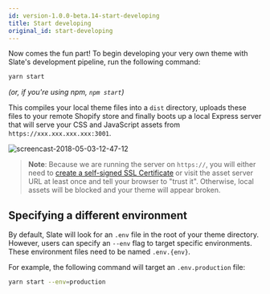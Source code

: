 ```yaml
---
id: version-1.0.0-beta.14-start-developing
title: Start developing
original_id: start-developing
---
```


Now comes the fun part! To begin developing your very own theme with Slate's development pipeline, run the following command:

```bash
yarn start
```

_(or, if you're using npm, `npm start`)_

This compiles your local theme files into a `dist` directory, uploads these files to your remote Shopify store and finally boots up a local Express server that will serve your CSS and JavaScript assets from `https://xxx.xxx.xxx.xxx:3001`.

![screencast-2018-05-03-12-47-12](https://user-images.githubusercontent.com/991693/39592192-0e30b2ca-4ed4-11e8-9950-aae54248351c.gif)

> **Note**: Because we are running the server on `https://`, you will either need to [create a self-signed SSL Certificate](create-a-self-signed-ssl-certificate) or visit the asset server URL at least once and tell your browser to "trust it". Otherwise, local assets will be blocked and your theme will appear broken.

## Specifying a different environment

By default, Slate will look for an `.env` file in the root of your theme directory. However, users can specify an `--env` flag to target specific environments. These environment files need to be named `.env.{env}`.

For example, the following command will target an `.env.production` file:

```bash
yarn start --env=production
```
